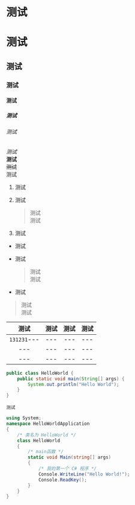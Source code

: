 # 测试
# 测试
## 测试
### 测试
#### 测试
##### 测试
###### 测试

*测试*  
**测试**    
~~测试~~   
测试

1. 测试
2. 测试
        
    > 测试  
    > 测试
3. 测试

* 测试
* 测试
        
    > 测试  
    > 测试
* 测试

> 测试  
> 测试

|测试|测试|测试|测试|
|:---:|:---|---:|---|
|`131231`---|---|---|---|
|---|---|---|---|
|---|---|---|---|

```java
public class HelloWorld {
    public static void main(String[] args) {
        System.out.println("Hello World");
    }
}
```
`测试`
```csharp
using System;
namespace HelloWorldApplication
{
    /* 类名为 HelloWorld */
    class HelloWorld
    {
        /* main函数 */
        static void Main(string[] args)
        {
            /* 我的第一个 C# 程序 */
            Console.WriteLine("Hello World!");
            Console.ReadKey();
        }
    }
}
```